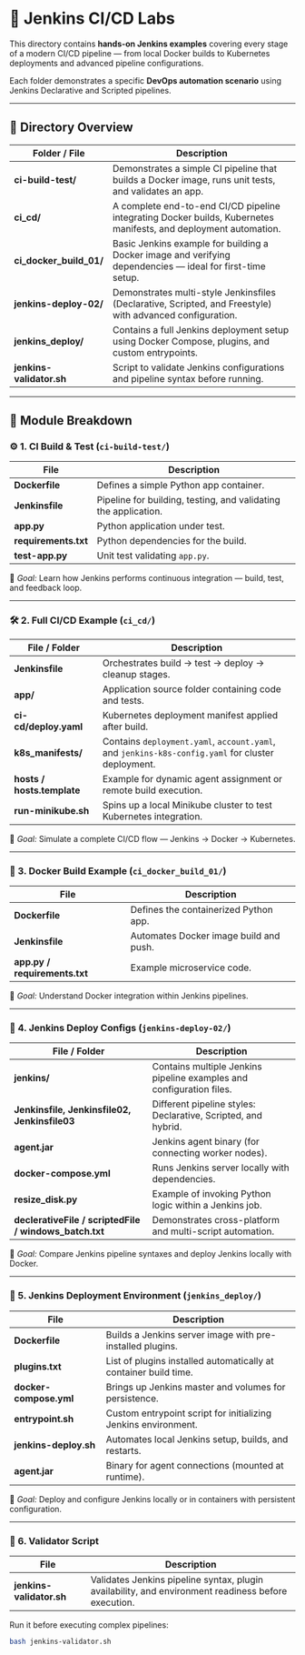 # 🧱 Jenkins CI/CD Labs

This directory contains **hands-on Jenkins examples** covering every stage of a modern CI/CD pipeline — from local Docker builds to Kubernetes deployments and advanced pipeline configurations.

Each folder demonstrates a specific **DevOps automation scenario** using Jenkins Declarative and Scripted pipelines.

---

## 📁 Directory Overview

| Folder / File | Description |
|----------------|-------------|
| **ci-build-test/** | Demonstrates a simple CI pipeline that builds a Docker image, runs unit tests, and validates an app. |
| **ci_cd/** | A complete end-to-end CI/CD pipeline integrating Docker builds, Kubernetes manifests, and deployment automation. |
| **ci_docker_build_01/** | Basic Jenkins example for building a Docker image and verifying dependencies — ideal for first-time setup. |
| **jenkins-deploy-02/** | Demonstrates multi-style Jenkinsfiles (Declarative, Scripted, and Freestyle) with advanced configuration. |
| **jenkins_deploy/** | Contains a full Jenkins deployment setup using Docker Compose, plugins, and custom entrypoints. |
| **jenkins-validator.sh** | Script to validate Jenkins configurations and pipeline syntax before running. |

---

## 🧩 Module Breakdown

### ⚙️ 1. CI Build & Test (`ci-build-test/`)
| File | Description |
|------|--------------|
| **Dockerfile** | Defines a simple Python app container. |
| **Jenkinsfile** | Pipeline for building, testing, and validating the application. |
| **app.py** | Python application under test. |
| **requirements.txt** | Python dependencies for the build. |
| **test-app.py** | Unit test validating `app.py`. |

🧠 *Goal:* Learn how Jenkins performs continuous integration — build, test, and feedback loop.

---

### 🛠️ 2. Full CI/CD Example (`ci_cd/`)
| File / Folder | Description |
|----------------|-------------|
| **Jenkinsfile** | Orchestrates build → test → deploy → cleanup stages. |
| **app/** | Application source folder containing code and tests. |
| **ci-cd/deploy.yaml** | Kubernetes deployment manifest applied after build. |
| **k8s_manifests/** | Contains `deployment.yaml`, `account.yaml`, and `jenkins-k8s-config.yaml` for cluster deployment. |
| **hosts / hosts.template** | Example for dynamic agent assignment or remote build execution. |
| **run-minikube.sh** | Spins up a local Minikube cluster to test Kubernetes integration. |

🧠 *Goal:* Simulate a complete CI/CD flow — Jenkins → Docker → Kubernetes.

---

### 🐳 3. Docker Build Example (`ci_docker_build_01/`)
| File | Description |
|------|--------------|
| **Dockerfile** | Defines the containerized Python app. |
| **Jenkinsfile** | Automates Docker image build and push. |
| **app.py / requirements.txt** | Example microservice code. |

🧠 *Goal:* Understand Docker integration within Jenkins pipelines.

---

### 🚀 4. Jenkins Deploy Configs (`jenkins-deploy-02/`)
| File / Folder | Description |
|----------------|-------------|
| **jenkins/** | Contains multiple Jenkins pipeline examples and configuration files. |
| **Jenkinsfile, Jenkinsfile02, Jenkinsfile03** | Different pipeline styles: Declarative, Scripted, and hybrid. |
| **agent.jar** | Jenkins agent binary (for connecting worker nodes). |
| **docker-compose.yml** | Runs Jenkins server locally with dependencies. |
| **resize_disk.py** | Example of invoking Python logic within a Jenkins job. |
| **declerativeFile / scriptedFile / windows_batch.txt** | Demonstrates cross-platform and multi-script automation. |

🧠 *Goal:* Compare Jenkins pipeline syntaxes and deploy Jenkins locally with Docker.

---

### 🧰 5. Jenkins Deployment Environment (`jenkins_deploy/`)
| File | Description |
|------|--------------|
| **Dockerfile** | Builds a Jenkins server image with pre-installed plugins. |
| **plugins.txt** | List of plugins installed automatically at container build time. |
| **docker-compose.yml** | Brings up Jenkins master and volumes for persistence. |
| **entrypoint.sh** | Custom entrypoint script for initializing Jenkins environment. |
| **jenkins-deploy.sh** | Automates local Jenkins setup, builds, and restarts. |
| **agent.jar** | Binary for agent connections (mounted at runtime). |

🧠 *Goal:* Deploy and configure Jenkins locally or in containers with persistent configuration.

---

### 🧮 6. Validator Script
| File | Description |
|------|--------------|
| **jenkins-validator.sh** | Validates Jenkins pipeline syntax, plugin availability, and environment readiness before execution. |

Run it before executing complex pipelines:
```bash
bash jenkins-validator.sh
